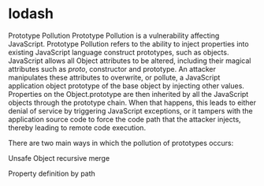 # lodash
 Prototype Pollution
Prototype Pollution is a vulnerability affecting JavaScript. Prototype Pollution refers to the ability to inject properties into existing JavaScript language construct prototypes, such as objects. JavaScript allows all Object attributes to be altered, including their magical attributes such as _proto_, constructor and prototype. An attacker manipulates these attributes to overwrite, or pollute, a JavaScript application object prototype of the base object by injecting other values. Properties on the Object.prototype are then inherited by all the JavaScript objects through the prototype chain. When that happens, this leads to either denial of service by triggering JavaScript exceptions, or it tampers with the application source code to force the code path that the attacker injects, thereby leading to remote code execution.

There are two main ways in which the pollution of prototypes occurs:

Unsafe Object recursive merge

Property definition by path
